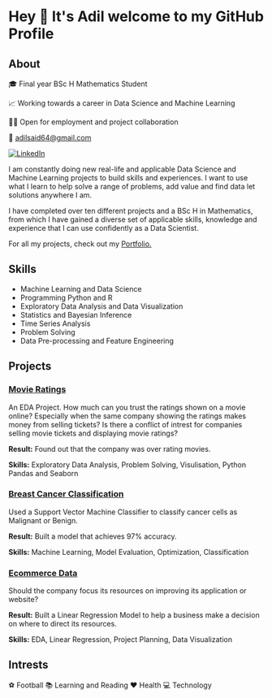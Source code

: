 # Hey 👋 It's Adil welcome to my GitHub Profile

## About

🎓 Final year BSc H Mathematics Student

📈 Working towards a career in Data Science and Machine Learning

🙋🏽 Open for employment and project collaboration

📧 adilsaid64@gmail.com

<a href="https://www.linkedin.com/in/adil-s64/" target="_blank"><img src="https://img.shields.io/badge/LinkedIn-%230077B5.svg?&style=flat-square&logo=linkedin&logoColor=white" alt="LinkedIn"></a>

I am constantly doing new real-life and applicable Data Science and Machine Learning projects to build skills and experiences. I want to use what I learn to help solve a range of problems, add value and find data let solutions anywhere I am. 

I have completed over ten different projects and a BSc H in Mathematics, from which I have gained a diverse set of applicable skills, knowledge and experience that I can use confidently as a Data Scientist.

For all my projects, check out my [Portfolio.](https://github.com/adilsaid64/Data-Science-and-Machine-Learning-Portfolio)


## Skills

- Machine Learning and Data Science
- Programming Python and R
- Exploratory Data Analysis and Data Visualization
- Statistics and Bayesian Inference
- Time Series Analysis
- Problem Solving
- Data Pre-processing and Feature Engineering

## Projects
### [Movie Ratings](https://github.com/adilsaid64/Data-Science-and-Machine-Learning-Portfolio/blob/main/Python%20for%20Machine%20Learning%20&%20Data%20Science%20Masterclass/Movie%20Rating)

An EDA Project. How much can you trust the ratings shown on a movie online? Especially when the same company showing the ratings makes money from selling tickets? Is there a conflict of intrest for companies selling movie tickets and displaying movie ratings?

**Result:** Found out that the company was over rating movies.
 
**Skills:** Exploratory Data Analysis, Problem Solving, Visulisation, Python Pandas and Seaborn

### [Breast Cancer Classification](https://github.com/adilsaid64/Data-Science-and-Machine-Learning-Portfolio/blob/main/Machine%20Learning%20Practical:%206%20Real-World%20Applications/Breast%20Cancer%20Classification)

Used a Support Vector Machine Classifier to classify cancer cells as Malignant or Benign.

**Result:** Built a model that achieves 97% accuracy.

**Skills:** Machine Learning, Model Evaluation, Optimization, Classification


### [Ecommerce Data](https://github.com/adilsaid64/Data-Science-and-Machine-Learning-Portfolio/blob/main/Python%20for%20Data%20Science%20and%20Machine%20Learning%20Bootcamp/Linear%20Regression%20Ecommerce%20Data)

Should the company focus its resources on improving its application or website?

**Result:** Built a Linear Regression Model to help a business make a decision on where to direct its resources.

**Skills:** EDA, Linear Regression, Project Planning, Data Visualization

## Intrests
⚽ Football
📚 Learning and Reading
❤️ Health
💻 Technology
